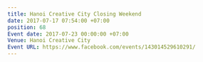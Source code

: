 ```yaml
---
title: Hanoi Creative City Closing Weekend
date: 2017-07-17 07:54:00 +07:00
position: 68
Event date: 2017-07-23 00:00:00 +07:00
Venue: Hanoi Creative City
Event URL: https://www.facebook.com/events/143014529610291/
---
```


